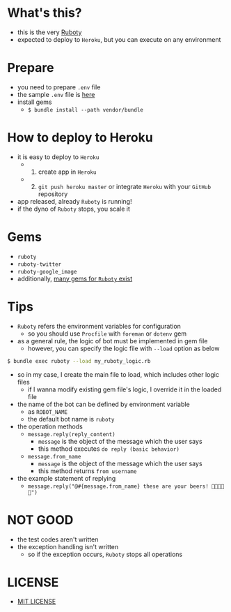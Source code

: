 # What's this?
- this is the very [Ruboty](https://github.com/r7kamura/ruboty)
- expected to deploy to `Heroku`, but you can execute on any environment

# Prepare
- you need to prepare `.env` file
- the sample `.env` file is [here](sample.env)
- install gems
    - `$ bundle install --path vendor/bundle`

# How to deploy to Heroku
- it is easy to deploy to `Heroku`
    - 1. create app in `Heroku`
    - 2. `git push heroku master` or integrate `Heroku` with your `GitHub` repository
- app released, already `Ruboty` is running!
- if the dyno of `Ruboty` stops, you scale it

# Gems
- `ruboty`
- `ruboty-twitter`
- `ruboty-google_image`
- additionally, [many gems for `Ruboty` exist](https://rubygems.org/search?utf8=%E2%9C%93&query=ruboty-)

# Tips
- `Ruboty` refers the environment variables for configuration
    - so you should use `Procfile` with `foreman` or `dotenv` gem
- as a general rule, the logic of bot must be implemented in gem file
    - however, you can specify the logic file with `--load` option as below

```bash
$ bundle exec ruboty --load my_ruboty_logic.rb
```

- so in my case, I create the main file to load, which includes other logic files
    - if I wanna modify existing gem file's logic, I override it in the loaded file
- the name of the bot can be defined by environment variable
    - as `ROBOT_NAME`
    - the default bot name is `ruboty`
- the operation methods
    - `message.reply(reply_content)`
        - `message` is the object of the message which the user says
        - this method executes `do reply (basic behavior)`
    - `message.from_name`
        - `message` is the object of the message which the user says
        - this method returns `from username`
- the example statement of replying
    - `message.reply("@#{message.from_name} these are your beers! 🍻🍻🍻🍻🍻")`

# NOT GOOD
- the test codes aren't written
- the exception handling isn't written
    - so if the exception occurs, `Ruboty` stops all operations

# LICENSE
- [MIT LICENSE](LICENSE)

